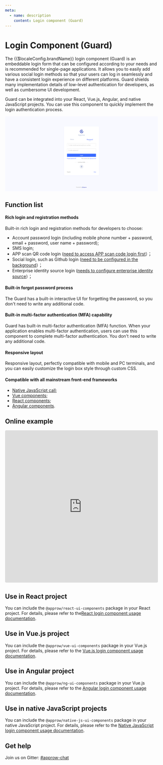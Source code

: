 ```yaml
---
meta:
  - name: description
    content: Login component (Guard)
---
```


# Login Component (Guard)

<LastUpdated/>

The {{$localeConfig.brandName}} login component (Guard) is an embeddable login form that can be configured according to your needs and is recommended for single-page applications. It allows you to easily add various social login methods so that your users can log in seamlessly and have a consistent login experience on different platforms. Guard shields many implementation details of low-level authentication for developers, as well as cumbersome UI development.

Guard can be integrated into your React, Vue.js, Angular, and native JavaScript projects. You can use this component to quickly implement the login authentication process.

![Guard demo](../../images/reference/guard-demo.png)

## Function list

#### Rich login and registration methods

Built-in rich login and registration methods for developers to choose:

- Account password login (including mobile phone number + password, email + password, user name + password);
- SMS login;
- APP scan QR code login ([need to access APP scan code login first](/guides/authentication/qrcode/use-self-build-app/)）；
- Social login, such as Github login ([need to be configured in the background](/guides/connections/social.md)）；
- Enterprise identity source login ([needs to configure enterprise identity source](/guides/connections/enterprise.md)）；

#### Built-in forgot password process

The Guard has a built-in interactive UI for forgetting the password, so you don't need to write any additional code.

#### Built-in multi-factor authentication (MFA) capability

Guard has built-in multi-factor authentication (MFA) function. When your application enables multi-factor authentication, users can use this component to complete multi-factor authentication. You don't need to write any additional code.

#### Responsive layout

Responsive layout, perfectly compatible with mobile and PC terminals, and you can easily customize the login box style through custom CSS.

#### Compatible with all mainstream front-end frameworks

- [Native JavaScript call](./native-javascript.md);
- [Vue components](./vue.md);
- [React components](./react.md);
- [Angular components](./angular.md).

## Online example

<iframe src="https://codesandbox.io/embed/red-microservice-6613h?fontsize=14&hidenavigation=1&theme=dark"
     style="width:100%; height:500px; border:0; border-radius: 4px; overflow:hidden;"
     title="approw-react-guard"
     allow="accelerometer; ambient-light-sensor; camera; encrypted-media; geolocation; gyroscope; hid; microphone; midi; payment; usb; vr; xr-spatial-tracking"
     sandbox="allow-forms allow-modals allow-popups allow-presentation allow-same-origin allow-scripts"
   ></iframe>

## Use in React project

You can include the `@approw/react-ui-components` package in your React project. For details, please refer to the[React login component usage documentation](./react.md).

## Use in Vue.js project

You can include the `@approw/vue-ui-components` package in your Vue.js project. For details, please refer to the [ Vue.js login component usage documentation](./vue.md).

## Use in Angular project

You can include the `@approw/ng-ui-components` package in your Vue.js project. For details, please refer to the [Angular login component usage documentation](./angular.md).

## Use in native JavaScript projects

You can include the `@approw/native-js-ui-components` package in your native JavaScript project. For details, please refer to the [Native JavaScript login component usage documentation](./native-javascript.md).

## Get help

Join us on Gitter: [#approw-chat](https://gitter.im/approw-chat/community)
